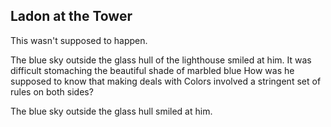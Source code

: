 ## Ladon at the Tower

This wasn't supposed to happen.

The blue sky outside the glass hull of the lighthouse smiled at him. It was difficult stomaching the beautiful shade of marbled blue How was he supposed to know that making deals with Colors involved a stringent set of rules on both sides?

The blue sky outside the glass hull smiled at him.
